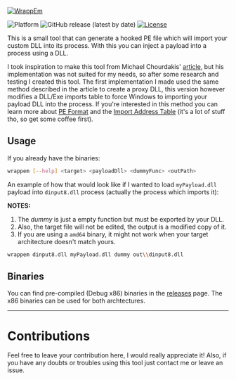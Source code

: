 [![WrappEm](https://live.staticflickr.com/65535/50212827266_ecedc91f80_h.jpg)]()

![Platform](https://img.shields.io/badge/platform-win--32%20%7C%20win--64-lightgrey)
![GitHub release (latest by date)](https://img.shields.io/github/v/release/oAGoulart/wrappem?color=green)
[![License](https://img.shields.io/badge/license-MIT-informational.svg)](https://opensource.org/licenses/MIT)

This is a small tool that can generate a hooked PE file which will import your custom DLL into its process.
With this you can inject a payload into a process using a DLL.

I took inspiration to make this tool from Michael Chourdakis' [article], but his implementation was not suited for my needs, so after some research and testing I created this tool. The first implementation I made used the same method described in the article to create a proxy DLL, this version however modifies a DLL/Exe imports table to force Windows to importing your payload DLL into the process.
If you're interested in this method you can learn more about [PE Format](https://docs.microsoft.com/en-us/windows/win32/debug/pe-format) and the [Import Address Table](http://sandsprite.com/CodeStuff/Understanding_imports.html) (it's a lot of stuff tho, so get some coffee first).

## Usage

If you already have the binaries:

```sh
wrappem [--help] <target> <payloadDll> <dummyFunc> <outPath>
```

An example of how that would look like if I wanted to load `myPayload.dll` payload into `dinput8.dll` process (actually the process which imports it):

**NOTES:**
  1. The _dummy_ is just a empty function but must be exported by your DLL.
  2. Also, the target file will not be edited, the output is a modified copy of it.
  3. If you are using a `amd64` binary, it might not work when your target architecture doesn't match yours.

```sh
wrappem dinput8.dll myPayload.dll dummy out\\dinput8.dll
```

## Binaries

You can find pre-compiled (Debug x86) binaries in the [releases] page.
The x86 binaries can be used for both archtectures.

---

# Contributions

Feel free to leave your contribution here, I would really appreciate it!
Also, if you have any doubts or troubles using this tool just contact me or leave an issue.


[releases]: https://github.com/oAGoulart/wrappem/releases
[article]: https://www.codeproject.com/articles/16541/create-your-proxy-dlls-automatically

